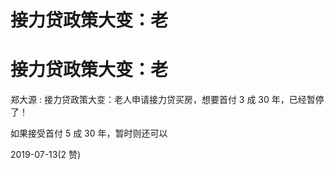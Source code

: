 # 接力贷政策大变：老

# 接力贷政策大变：老

郑大源 : 接力贷政策大变：老人申请接力贷买房，想要首付 3 成 30 年，已经暂停了！

如果接受首付 5 成 30 年，暂时则还可以

2019-07-13(2 赞)